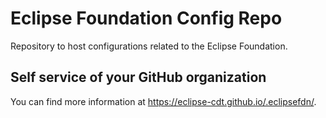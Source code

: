 # Eclipse Foundation Config Repo

Repository to host configurations related to the Eclipse Foundation.

## Self service of your GitHub organization

You can find more information at <https://eclipse-cdt.github.io/.eclipsefdn/>.
